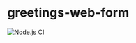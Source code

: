 # greetings-web-form
[![Node.js CI](https://github.com/Razorma/greetings-web-form/actions/workflows/node.js.yml/badge.svg)](https://github.com/Razorma/greetings-web-form/actions/workflows/node.js.yml)
